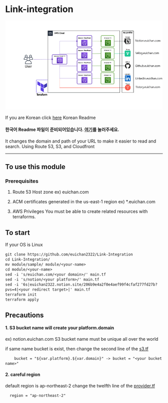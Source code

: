 # Link-integration
<img src="https://github.com/euichan2322/Link-Integration/blob/dd/logo/sample-diagram.gif" width="1000">


If you are Korean         click [here] Korean Readme
#### 한국어 Readme 파일이 준비되어있습니다. [여기]를 눌러주세요.


It changes the domain and path of your URL to make it easier to read and search. Using Route 53, S3, and Cloudfront

----

## To use this module

### Prerequisites

1. Route 53 Host zone
ex) euichan.com

2. ACM certificates generated in the us-east-1 region
ex) *.euichan.com

3. AWS Privileges
You must be able to create related resources with terraforms.



## To start
If your OS is Linux
```
git clone https://github.com/euichan2322/Link-Integration
cd Link-Integration/
mv module/sample/ module/<your-name>
cd module/<your-name>
sed -i 's/euichan.com/<your domain>/' main.tf
sed -i 's/notion/<your platform>/' main.tf
sed -i '6s|euichan2322.notion.site/206b9e4a2f0e4aef99f4cfaf277fd27b?pvs=4|<your redirect target>|' main.tf
terraform init
terraform apply
```
## Precautions

#### 1. S3 bucket name will create your platform.domain
ex) notion.euichan.com
S3 bucket name must be unique all over the world

if same name bucket is exist, 
then change the second line of the [s3.tf]

```
    bucket = "${var.platform}.${var.domain}" -> bucket = "<your bucket name>"
```
#### 2. careful region
default region is ap-northeast-2
change the twelfth line of the [provider.tf]
```
  region = "ap-northeast-2"
```


[here]: https://github.com/euichan2322/Link-Integration/blob/dd/KOREAN-README.md
[여기]: https://github.com/euichan2322/Link-Integration/blob/dd/KOREAN-README.md
[s3.tf]: https://github.com/euichan2322/Link-Integration/blob/dd/s3.tf
[provider.tf]: https://github.com/euichan2322/Link-Integration/blob/dd/provider.tf
